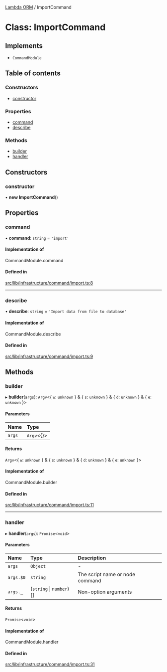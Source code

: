 [Lambda ORM](../README.md) / ImportCommand

# Class: ImportCommand

## Implements

- `CommandModule`

## Table of contents

### Constructors

- [constructor](ImportCommand.md#constructor)

### Properties

- [command](ImportCommand.md#command)
- [describe](ImportCommand.md#describe)

### Methods

- [builder](ImportCommand.md#builder)
- [handler](ImportCommand.md#handler)

## Constructors

### constructor

• **new ImportCommand**()

## Properties

### command

• **command**: `string` = `'import'`

#### Implementation of

CommandModule.command

#### Defined in

[src/lib/infrastructure/command/import.ts:8](https://github.com/FlavioLionelRita/lambdaorm-cli/blob/4e0ef38/src/lib/infrastructure/command/import.ts#L8)

___

### describe

• **describe**: `string` = `'Import data from file to database'`

#### Implementation of

CommandModule.describe

#### Defined in

[src/lib/infrastructure/command/import.ts:9](https://github.com/FlavioLionelRita/lambdaorm-cli/blob/4e0ef38/src/lib/infrastructure/command/import.ts#L9)

## Methods

### builder

▸ **builder**(`args`): `Argv`<{ `w`: `unknown`  } & { `s`: `unknown`  } & { `d`: `unknown`  } & { `e`: `unknown`  }\>

#### Parameters

| Name | Type |
| :------ | :------ |
| `args` | `Argv`<{}\> |

#### Returns

`Argv`<{ `w`: `unknown`  } & { `s`: `unknown`  } & { `d`: `unknown`  } & { `e`: `unknown`  }\>

#### Implementation of

CommandModule.builder

#### Defined in

[src/lib/infrastructure/command/import.ts:11](https://github.com/FlavioLionelRita/lambdaorm-cli/blob/4e0ef38/src/lib/infrastructure/command/import.ts#L11)

___

### handler

▸ **handler**(`args`): `Promise`<`void`\>

#### Parameters

| Name | Type | Description |
| :------ | :------ | :------ |
| `args` | `Object` | - |
| `args.$0` | `string` | The script name or node command |
| `args._` | (`string` \| `number`)[] | Non-option arguments |

#### Returns

`Promise`<`void`\>

#### Implementation of

CommandModule.handler

#### Defined in

[src/lib/infrastructure/command/import.ts:31](https://github.com/FlavioLionelRita/lambdaorm-cli/blob/4e0ef38/src/lib/infrastructure/command/import.ts#L31)
